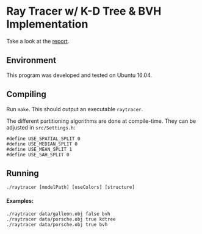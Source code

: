 # Ray Tracer w/ K-D Tree & BVH Implementation

Take a look at the [report](https://github.com/garyg1/ray-tracer/blob/master/report/report.pdf).

## Environment
This program was developed and tested on Ubuntu 16.04.

## Compiling
Run `make`. This should output an executable `raytracer`.

The different partitioning algorithms are done at compile-time. They can be adjusted in `src/Settings.h`:

```
#define USE_SPATIAL_SPLIT 0
#define USE_MEDIAN_SPLIT 0
#define USE_MEAN_SPLIT 1
#define USE_SAH_SPLIT 0
```

## Running
```
./raytracer [modelPath] [useColors] [structure]
```

#### Examples:
```
./raytracer data/galleon.obj false bvh
./raytracer data/porsche.obj true kdtree
./raytracer data/porsche.obj true bvh
```
